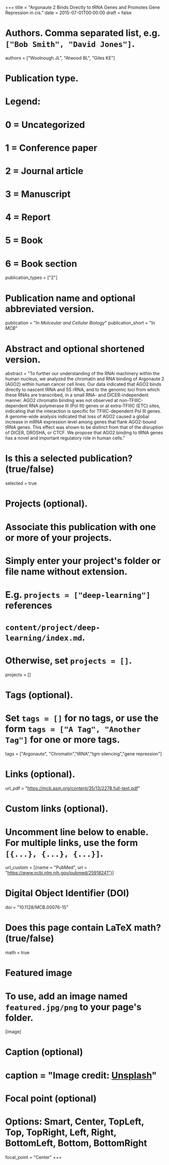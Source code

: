 +++
title = "Argonaute 2 Binds Directly to tRNA Genes and Promotes Gene Repression in cis."
date = 2015-07-01T00:00:00
draft = false

# Authors. Comma separated list, e.g. `["Bob Smith", "David Jones"]`.
authors = ["Woolnough JL", "Atwood BL", "Giles KE"]

# Publication type.
# Legend:
# 0 = Uncategorized
# 1 = Conference paper
# 2 = Journal article
# 3 = Manuscript
# 4 = Report
# 5 = Book
# 6 = Book section
publication_types = ["2"]

# Publication name and optional abbreviated version.
publication = "In *Molceular and Cellular Biology*"
publication_short = "In *MCB*"

# Abstract and optional shortened version.
abstract = "To further our understanding of the RNAi machinery within the human nucleus, we analyzed the chromatin and RNA binding of Argonaute 2 (AGO2) within human cancer cell lines. Our data indicated that AGO2 binds directly to nascent tRNA and 5S rRNA, and to the genomic loci from which these RNAs are transcribed, in a small RNA- and DICER-independent manner. AGO2 chromatin binding was not observed at non-TFIIIC-dependent RNA polymerase III (Pol III) genes or at extra-TFIIIC (ETC) sites, indicating that the interaction is specific for TFIIIC-dependent Pol III genes. A genome-wide analysis indicated that loss of AGO2 caused a global increase in mRNA expression level among genes that flank AGO2-bound tRNA genes. This effect was shown to be distinct from that of the disruption of DICER, DROSHA, or CTCF. We propose that AGO2 binding to tRNA genes has a novel and important regulatory role in human cells."

# Is this a selected publication? (true/false)
selected = true

# Projects (optional).
#   Associate this publication with one or more of your projects.
#   Simply enter your project's folder or file name without extension.
#   E.g. `projects = ["deep-learning"]` references 
#   `content/project/deep-learning/index.md`.
#   Otherwise, set `projects = []`.
projects = []

# Tags (optional).
#   Set `tags = []` for no tags, or use the form `tags = ["A Tag", "Another Tag"]` for one or more tags.
tags = ["Argonaute", "Chromatin","tRNA","tgm silencing","gene repression"]

# Links (optional).
url_pdf = "https://mcb.asm.org/content/35/13/2278.full-text.pdf"

# Custom links (optional).
#   Uncomment line below to enable. For multiple links, use the form `[{...}, {...}, {...}]`.
url_custom = [{name = "PubMed", url = "https://www.ncbi.nlm.nih.gov/pubmed/25918241"}]

# Digital Object Identifier (DOI)
doi = "10.1128/MCB.00076-15"

# Does this page contain LaTeX math? (true/false)
math = true

# Featured image
# To use, add an image named `featured.jpg/png` to your page's folder. 
[image]
  # Caption (optional)
  # caption = "Image credit: [**Unsplash**](https://unsplash.com/photos/pLCdAaMFLTE)"

  # Focal point (optional)
  # Options: Smart, Center, TopLeft, Top, TopRight, Left, Right, BottomLeft, Bottom, BottomRight
  focal_point = "Center"
+++
